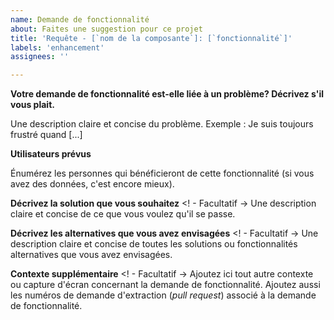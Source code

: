 ```yaml
---
name: Demande de fonctionnalité
about: Faites une suggestion pour ce projet
title: 'Requête - [`nom de la composante`]: [`fonctionnalité`]'
labels: 'enhancement'
assignees: ''

---
```


**Votre demande de fonctionnalité est-elle liée à un problème? Décrivez s'il vous plait.**
<!-- Obligatoire -->
Une description claire et concise du problème. Exemple : Je suis toujours frustré quand [...]

**Utilisateurs prévus**
<!-- Obligatoire -->
Énumérez les personnes qui bénéficieront de cette fonctionnalité (si vous avez des données, c'est encore mieux).

**Décrivez la solution que vous souhaitez**
<! - Facultatif ->
Une description claire et concise de ce que vous voulez qu'il se passe.

**Décrivez les alternatives que vous avez envisagées**
<! - Facultatif ->
Une description claire et concise de toutes les solutions ou fonctionnalités alternatives que vous avez envisagées.

**Contexte supplémentaire**
<! - Facultatif ->
Ajoutez ici tout autre contexte ou capture d'écran concernant la demande de fonctionnalité.
Ajoutez aussi les numéros de demande d'extraction (_pull request_) associé à la demande de fonctionnalité.
